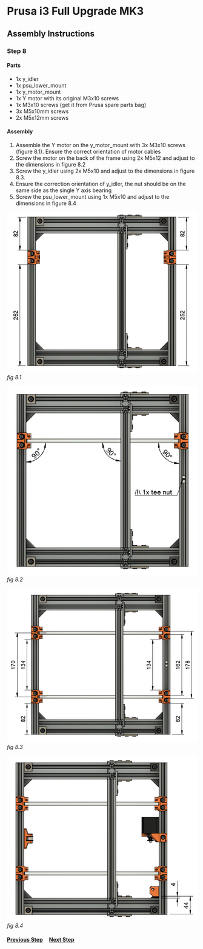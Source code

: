 # Prusa i3 Full Upgrade MK3

## Assembly Instructions

### Step 8

#### Parts  

* 1x y_idler
* 1x psu_lower_mount
* 1x y_motor_mount
* 1x Y motor with its original M3x10 screws
* 1x M3x10 screws (get it from Prusa spare parts bag)
* 3x M5x10mm screws
* 2x M5x12mm screws

#### Assembly

1. Assemble the Y motor on the y_motor_mount with 3x M3x10 screws (figure 8.1). Ensure the correct orientation of motor cables
1. Screw the motor on the back of the frame using 2x M5x12 and adjust to the dimensions in figure 8.2
1. Screw the y_idler using 2x M5x10 and adjust to the dimensions in figure 8.3.
1. Ensure the correction orientation of y_idler, the nut should be on the same side as the single Y axis bearing
1. Screw the psu_lower_mount using 1x M5x10 and adjust to the dimensions in figure 8.4


![](img/fig8.1.jpg)\
*fig 8.1*

![](img/fig8.2.jpg)\
*fig 8.2*

![](img/fig8.3.jpg)\
*fig 8.3*

![](img/fig8.4.jpg)\
*fig 8.4*

#### [Previous Step](step07.md) &nbsp;&nbsp;&nbsp; [Next Step](step09.md)
